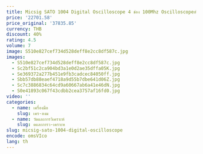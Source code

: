 ```yaml
---
title: Micsig SATO 1004 Digital Oscilloscope 4 ช่อง 100Mhz Oscilloscopeสําหรับรถยนต์แบบพกพาOscilloscopeหน้าจอสัมผัสSato 1004
price: '22701.58'
price_original: '37835.85'
currency: THB
discount: 40%
rating: 4.5
volume: 7
image: S510e827cef734d528deff8e2cc8df587c.jpg
images:
  - S510e827cef734d528deff8e2cc8df587c.jpg
  - Sc2bf51c2ca904bd3a1e0d2ae35dffa05K.jpg
  - Se369372a277b451e9fb3cadcec84050ff.jpg
  - Sbb57db88eaef4718a9d55b7dbe641d06Z.jpg
  - Sc7c3886834c64cd9a60667ab6a41e46dN.jpg
  - S0e41893c067f43cdbb2cea3757af16fd0.jpg
video: ''
categories:
  - name: เครื่องมือ
    slug: เคร-องม
  - name: วัดและการวิเคราะห์
    slug: ดและการว-เคราะห
slug: micsig-sato-1004-digital-oscilloscope
encode: omsVIco
lang: th
---
```

  